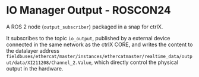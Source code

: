 # IO Manager Output - ROSCON24

A ROS 2 node (`output_subscriber`) packaged in a snap for ctrlX. 

It subscribes to the topic `io_output`, published by a external device connected in the same network as the ctrlX CORE, and writes the content to the datalayer address `fieldbuses/ethercat/master/instances/ethercatmaster/realtime_data/output/data/XI211208/Channel_2.Value`, which directly control the physical output in the hardware.


